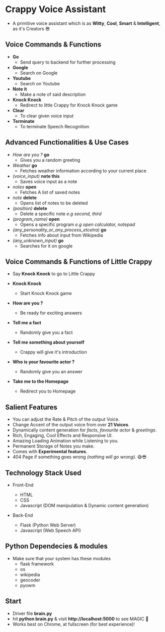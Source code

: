 # Crappy Voice Assistant
* A primitive voice assistant which is as **Witty**, **Cool**, **Smart** & **Intelligent**, as it's Creators 😎

## Voice Commands & Functions
* **Go**
    * Send query to backend for further processing
* **Google**
    * Search on Google
* **Youtube**
    * Search on Youtube
* **Note it**
    * Make a note of said description
* **Knock Knock**
    * Redirect to little Crappy for Knock Knock game
* **Clear**
    * To clear given voice input
* **Terminate**
    * To terminate Speech Recognition

## Advanced Functionalities & Use Cases
* *How are you ?* **go**
    * Gives you a random greeting
* *Weather* **go**
    * Fetches weather information according to your current place
* *(voice_input)* **note this**
    * Saves voice input as a note
* *notes* **open**
    * Fetches A list of saved notes
* *note* **delete**
    * Opens list of notes to be deleted
* *(position)* **delete**
    * Delete a specific note *e.g second, third*
* *(program_name)* **open**
    * Opens a specific program *e.g open calculator, notepad*
* *(any_personality_or_any_process_etcetra)* **go**
    * Fetches info about input from Wikipedia
* *(any_unknown_input)* **go**
    * Searches for it on google

## Voice Commands & Functions of Little Crappy
* Say **Knock Knock** to go to Little Crappy

* **Knock Knock**
    * Start Knock Knock game
* **How are you ?**
    * Be ready for exciting answers
* **Tell me a fact**
    * Randomly give you a fact
* **Tell me something about yourself**
    * Crappy will give it's introduction
* **Who is your favourite actor ?**
    * Randomly give you an answer
* **Take me to the Homepage**
    * Redirect you to Homepage

## Salient Features
* You can adjust the Rate & Pitch of the output Voice.
* Change Accent of the output voice from over **21 Voices**.
* Dynamically content generation for *facts*, *favourite actor* & *greetings*.
* Rich, Engaging, Cool Effects and Responsive UI.
* Amazing Loading Animation while Listening to you.
* Permanent Storage of Notes you make.
* Comes with **Experimental features**.
* 404 Page if something goes wrong *(nothing will go wrong).* 😅😎

## Technology Stack Used
* Front-End
    * HTML
    * CSS
    * Javascript (DOM manipulation & Dynamic content generation)

* Back-End
    * Flask (Python Web Server)
    * Javascript (Web Speech API)

## Python Dependecies & modules
* Make sure that your system has these modules
    * flask framework
    * os
    * wikipedia
    * geocoder
    * pyowm

## Start
* Driver file **brain.py**
* hit **python brain.py** & visit **http://localhost:5000** to see MAGIC 🔮
* Works best on Chrome, at fullscreen (for best experience)!
